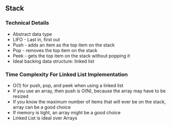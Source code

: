 ## Stack

### Technical Details
- Abstract data type
- LIFO - Last in, first out
- Push - adds an item as the top item on the stack
- Pop - removes the top item on the stack
- Peek - gets the top item on the stack without popping it
- Ideal backing data structure: linked list

### Time Complexity For Linked List Implementation
- O(1) for push, pop, and peek when using a linked list
- If you use an array, then push is O(N), because the array may have to be resized
- If you know the maximum number of items that will ever be on the stack, array can be a good choice
- If memory is tight, an array might be a good choice
- Linked List is ideal over Arrays
